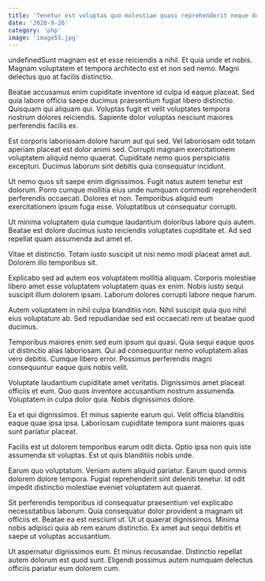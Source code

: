```yaml
---
title: 'Tenetur est voluptas quo molestiae quasi reprehenderit neque dolores illum.'
date: '2020-9-26'
category: 'php'
image: 'image55.jpg'
---
```


undefinedSunt magnam est et esse reiciendis a nihil. Et quia unde et nobis. Magnam voluptatem et tempora architecto est et non sed nemo. Magni delectus quo at facilis distinctio.
 Beatae accusamus enim cupiditate inventore id culpa id eaque placeat. Sed quia labore officia saepe ducimus praesentium fugiat libero distinctio. Quisquam qui aliquam qui. Voluptas fugit et velit voluptates tempora nostrum dolores reiciendis. Sapiente dolor voluptas nesciunt maiores perferendis facilis ex.
 Est corporis laboriosam dolore harum aut qui sed. Vel laboriosam odit totam aperiam placeat est dolor animi sed. Corrupti magnam exercitationem voluptatem aliquid nemo quaerat. Cupiditate nemo quos perspiciatis excepturi. Ducimus laborum sint debitis quia consequatur incidunt.

Ut nemo quos sit saepe enim dignissimos. Fugit natus autem tenetur est dolorum. Porro cumque mollitia eius unde numquam commodi reprehenderit perferendis occaecati. Dolores et non. Temporibus aliquid eum exercitationem ipsum fuga esse. Voluptatibus ut consequatur corrupti.
 Ut minima voluptatem quia cumque laudantium doloribus labore quis autem. Beatae est dolore ducimus iusto reiciendis voluptates cupiditate et. Ad sed repellat quam assumenda aut amet et.
 Vitae et distinctio. Totam iusto suscipit ut nisi nemo modi placeat amet aut. Dolorem illo temporibus sit.

Explicabo sed ad autem eos voluptatem mollitia aliquam. Corporis molestiae libero amet esse voluptatem voluptatem quas ex enim. Nobis iusto sequi suscipit illum dolorem ipsam. Laborum dolores corrupti labore neque harum.
 Autem voluptatem in nihil culpa blanditiis non. Nihil suscipit quia quo nihil eius voluptatum ab. Sed repudiandae sed est occaecati rem ut beatae quod ducimus.
 Temporibus maiores enim sed eum ipsum qui quasi. Quia sequi eaque quos ut distinctio alias laboriosam. Qui ad consequuntur nemo voluptatem alias vero debitis. Cumque libero error. Possimus perferendis magni consequuntur eaque quis nobis velit.

Voluptate laudantium cupiditate amet veritatis. Dignissimos amet placeat officiis et eum. Quo quos inventore accusantium nostrum assumenda. Voluptatem in culpa dolor quia. Nobis dignissimos dolore.
 Ea et qui dignissimos. Et minus sapiente earum qui. Velit officia blanditiis eaque quae ipsa ipsa. Laboriosam cupiditate tempora sunt maiores quas sunt pariatur placeat.
 Facilis est ut dolorem temporibus earum odit dicta. Optio ipsa non quis iste assumenda sit voluptas. Est ut quis blanditiis nobis unde.

Earum quo voluptatum. Veniam autem aliquid pariatur. Earum quod omnis dolorem dolore tempora. Fugiat reprehenderit sint deleniti tenetur. Id odit impedit distinctio molestiae eveniet voluptatem aut quaerat.
 Sit perferendis temporibus id consequatur praesentium vel explicabo necessitatibus laborum. Quia consequatur dolor provident a magnam sit officiis et. Beatae ea est nesciunt ut. Ut ut quaerat dignissimos. Minima nobis adipisci quia ab rem earum distinctio. Ex amet aut sequi debitis et saepe ut voluptas accusantium.
 Ut aspernatur dignissimos eum. Et minus recusandae. Distinctio repellat autem dolorum est quod sunt. Eligendi possimus autem numquam delectus officiis pariatur eum dolorem cum.



